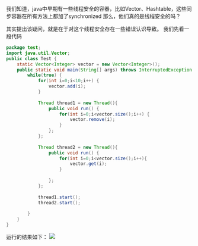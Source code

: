 我们知道，java中早期有一些线程安全的容器，比如Vector、Hashtable，这些同步容器在所有方法上都加了synchronized
那么，他们真的是线程安全的吗？

其实提出该疑问，就是在于对这个线程安全存在一些错误认识导致。
我们先看一段代码
```java
package test;
import java.util.Vector;
public class Test {
    static Vector<Integer> vector = new Vector<Integer>();
    public static void main(String[] args) throws InterruptedException {
        while(true) {
            for(int i=0;i<10;i++) {
            	vector.add(i);	
            }
            
            Thread thread1 = new Thread(){
                public void run() {
                    for(int i=0;i<vector.size();i++) {
                        vector.remove(i);
                    }
                };
            };
            
            Thread thread2 = new Thread(){
                public void run() {
                    for(int i=0;i<vector.size();i++){
                    	vector.get(i);
                    }
                        
                };
            };
            
            thread1.start();
            thread2.start();
            
        }
    }
}
```
运行的结果如下：
![]('/chapter6/621.png')


